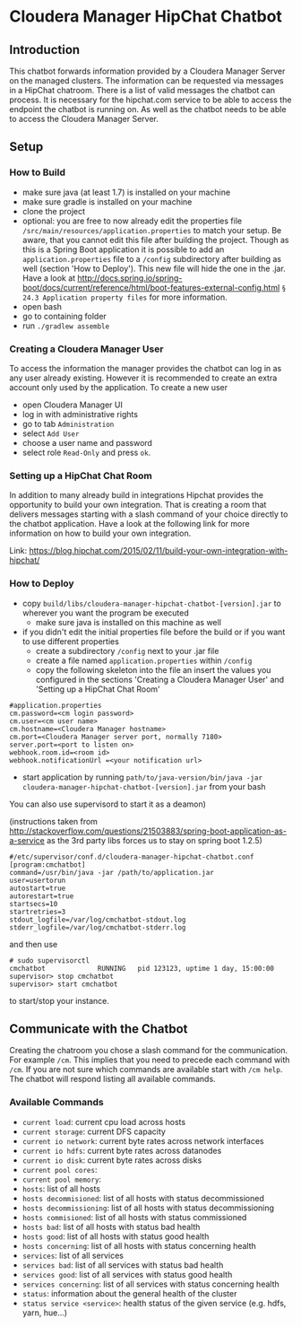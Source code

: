 # Cloudera Manager HipChat Chatbot

## Introduction
This chatbot forwards information provided by a Cloudera Manager Server on the managed clusters. The information can be requested via messages in a HipChat chatroom. There is a list of valid messages the chatbot can process. It is necessary for the hipchat.com service to be able to access the endpoint the chatbot is running on. As well as the chatbot needs to be able to access the Cloudera Manager Server.

## Setup

### How to Build
* make sure java (at least 1.7) is installed on your machine
* make sure gradle is installed on your machine
* clone the project
* optional: you are free to now already edit the properties file `/src/main/resources/application.properties` to match your setup. Be aware, that you cannot edit this file after building the project. Though as this is a Spring Boot application it is possible to add an `application.properties` file to a `/config` subdirectory after building as well (section 'How to Deploy'). This new file will hide the one in the .jar. Have a look at http://docs.spring.io/spring-boot/docs/current/reference/html/boot-features-external-config.html `§ 24.3 Application property files` for more information.
* open bash
* go to containing folder
* run `./gradlew assemble`

### Creating a Cloudera Manager User
To access the information the manager provides the chatbot can log in as any user already existing. However it is recommended to create an extra account only used by the application. To create a new user
* open Cloudera Manager UI
* log in with administrative rights
* go to tab `Administration`
* select `Add User`
* choose a user name and password
* select role `Read-Only` and press `ok`.

### Setting up a HipChat Chat Room
In addition to many already build in integrations Hipchat provides the opportunity to build your own integration. That is creating a room that delivers messages starting with a slash command of your choice directly to the chatbot application. Have a look at the following link for more information on how to build your own integration.

Link: https://blog.hipchat.com/2015/02/11/build-your-own-integration-with-hipchat/

### How to Deploy

* copy `build/libs/cloudera-manager-hipchat-chatbot-[version].jar` to wherever you want the program be executed
	* make sure java is installed on this machine as well
* if you didn't edit the initial properties file before the build or if you want to use different properties
	* create a subdirectory `/config` next to your .jar file
	* create a file named `application.properties` within `/config`
	* copy the following skeleton into the file an insert the values you configured in the sections 'Creating a Cloudera Manager User' and 'Setting up a HipChat Chat Room'

```
#application.properties
cm.password=<cm login password>
cm.user=<cm user name>
cm.hostname=<Cloudera Manager hostname>
cm.port=<Cloudera Manager server port, normally 7180>
server.port=<port to listen on>
webhook.room.id=<room id>
webhook.notificationUrl =<your notification url>
```

* start application by running `path/to/java-version/bin/java -jar cloudera-manager-hipchat-chatbot-[version].jar` from your bash

You can also use supervisord to start it as a deamon)

(instructions taken from http://stackoverflow.com/questions/21503883/spring-boot-application-as-a-service as the 3rd party libs forces us to stay on spring boot 1.2.5)
```
#/etc/supervisor/conf.d/cloudera-manager-hipchat-chatbot.conf
[program:cmchatbot]
command=/usr/bin/java -jar /path/to/application.jar
user=usertorun
autostart=true
autorestart=true
startsecs=10
startretries=3
stdout_logfile=/var/log/cmchatbot-stdout.log
stderr_logfile=/var/log/cmchatbot-stderr.log
```

and then use
```
# sudo supervisorctl
cmchatbot             RUNNING   pid 123123, uptime 1 day, 15:00:00
supervisor> stop cmchatbot
supervisor> start cmchatbot
```

to start/stop your instance.



## Communicate with the Chatbot
Creating the chatroom you chose a slash command for the communication. For example `/cm`. This implies that you need to precede each command with `/cm`. If you are not sure which commands are available start with `/cm help`. The chatbot will respond listing all available commands.

### Available Commands
* `current load`: current cpu load across hosts
* `current storage`: current DFS capacity
* `current io network`: current byte rates across network interfaces
* `current io hdfs`: current byte rates across datanodes
* `current io disk`: current byte rates across disks
* `current pool cores`: 
* `current pool memory`: 
* `hosts`: list of all hosts
* `hosts decommisioned`: list of all hosts with status decommissioned
* `hosts decommissioning`: list of all hosts with status decommissioning
* `hosts commisioned`: list of all hosts with status commissioned
* `hosts bad`: list of all hosts with status bad health
* `hosts good`: list of all hosts with status good health
* `hosts concerning`: list of all hosts with status concerning health
* `services`: list of all services
* `services bad`: list of all services with status bad health
* `services good`: list of all services with status good health
* `services concerning`: list of all services with status concerning health
* `status`: information about the general health of the cluster
* `status service <service>`: health status of the given service <service> (e.g. hdfs, yarn, hue...)